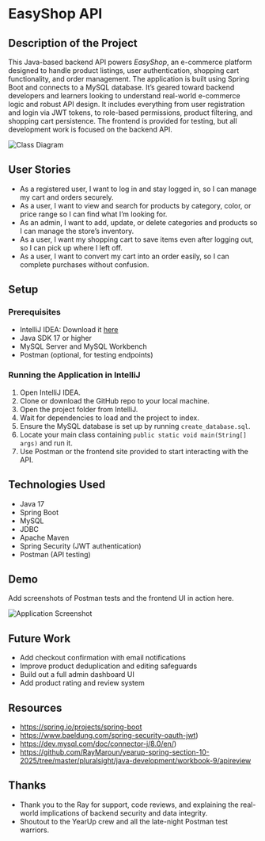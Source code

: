 # EasyShop API

## Description of the Project

This Java-based backend API powers *EasyShop*, an e-commerce platform designed to handle product listings, user authentication, shopping cart functionality, and order management. The application is built using Spring Boot and connects to a MySQL database. It’s geared toward backend developers and learners looking to understand real-world e-commerce logic and robust API design. It includes everything from user registration and login via JWT tokens, to role-based permissions, product filtering, and shopping cart persistence. The frontend is provided for testing, but all development work is focused on the backend API.

![Class Diagram](path/to/your/class_diagram.png)

## User Stories

- As a registered user, I want to log in and stay logged in, so I can manage my cart and orders securely.
- As a user, I want to view and search for products by category, color, or price range so I can find what I’m looking for.
- As an admin, I want to add, update, or delete categories and products so I can manage the store’s inventory.
- As a user, I want my shopping cart to save items even after logging out, so I can pick up where I left off.
- As a user, I want to convert my cart into an order easily, so I can complete purchases without confusion.

## Setup

### Prerequisites

- IntelliJ IDEA: Download it [here](https://www.jetbrains.com/idea/download/)
- Java SDK 17 or higher
- MySQL Server and MySQL Workbench
- Postman (optional, for testing endpoints)

### Running the Application in IntelliJ

1. Open IntelliJ IDEA.
2. Clone or download the GitHub repo to your local machine.
3. Open the project folder from IntelliJ.
4. Wait for dependencies to load and the project to index.
5. Ensure the MySQL database is set up by running `create_database.sql`.
6. Locate your main class containing `public static void main(String[] args)` and run it.
7. Use Postman or the frontend site provided to start interacting with the API.

## Technologies Used

- Java 17
- Spring Boot
- MySQL
- JDBC
- Apache Maven
- Spring Security (JWT authentication)
- Postman (API testing)

## Demo

Add screenshots of Postman tests and the frontend UI in action here.

![Application Screenshot](path/to/your/screenshot.png)

## Future Work

- Add checkout confirmation with email notifications
- Improve product deduplication and editing safeguards
- Build out a full admin dashboard UI
- Add product rating and review system

## Resources

- https://spring.io/projects/spring-boot
- https://www.baeldung.com/spring-security-oauth-jwt)
- https://dev.mysql.com/doc/connector-j/8.0/en/)
- https://github.com/RayMaroun/yearup-spring-section-10-2025/tree/master/pluralsight/java-development/workbook-9/apireview

## Thanks

- Thank you to the Ray for support, code reviews, and explaining the real-world implications of backend security and data integrity.
- Shoutout to the YearUp crew and all the late-night Postman test warriors.


